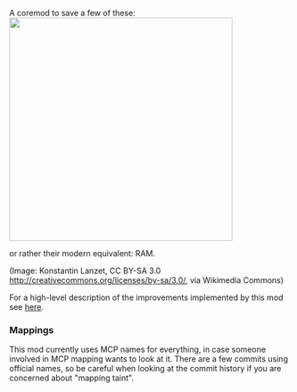 A coremod to save a few of these:  
<img src="https://upload.wikimedia.org/wikipedia/commons/d/da/KL_CoreMemory.jpg" width="400"/>

or rather their modern equivalent: RAM.

(Image: Konstantin Lanzet, CC BY-SA 3.0 <http://creativecommons.org/licenses/by-sa/3.0/>, via Wikimedia Commons)

For a high-level description of the improvements implemented by this mod see [here](summary.md).

### Mappings

This mod currently uses MCP names for everything, in case someone involved in MCP mapping wants to look at it. There are
a few commits using official names, so be careful when looking at the commit history if you are concerned about "mapping
taint".
